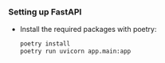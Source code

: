 ### Setting up FastAPI

- Install the required packages with poetry:

  ```bash
  poetry install
  poetry run uvicorn app.main:app
  ```
